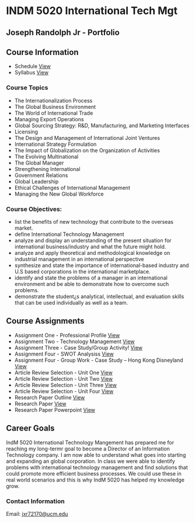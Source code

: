 # INDM 5020 International Tech Mgt

## Joseph Randolph Jr -  Portfolio

## Course Information

* Schedule [View](https://github.com/joeyrandie/IndM5020_International_Tech_Mgt/raw/master/5020c30382ScheduleSu17.pdf)
* Syllabus [View](https://github.com/joeyrandie/IndM5020_International_Tech_Mgt/raw/master/INDM5020%20SyllabusSu17.pdf)

### Course Topics

* The Internationalization Process
* The Global Business Environment
* The World of International Trade
* Managing Export Operations
* Global Sourcing Strategy: R&D, Manufacturing, and Marketing Interfaces
* Licensing
* The Design and Management of International Joint Ventures
* International Strategy Formulation
* The Impact of Globalization on the Organization of Activities
* The Evolving Multinational
* The Global Manager
* Strengthening International
* Government Relations
* Global Leadership
* Ethical Challenges of International Management
* Managing the New Global Workforce


### Course Objectives:

 * list the benefits of new technology that contribute to the overseas market.
 * define International Technology Management
 * analyze and display an understanding of the present situation for international business/industry and what the future might hold.
 * analyze and apply theoretical and methodological knowledge on industrial management in an international perspective
 * synthesize and state the importance of international-based industry and U.S based corporations in the international marketplace.
 * identify and state the problems of a manager in an international environment and be able to demonstrate how to overcome such problems.
 * demonstrate the student¿s analytical, intellectual, and evaluation skills that can be used individually as well as a team.


## Course Assignments

  - Assignment One - Professional Profile [View](https://github.com/joeyrandie/IndM5020_International_Tech_Mgt/blob/master/Joseph%20Randolph%20Jr%20-%20Professional%20Profile.docx?raw=true)
  - Assignment Two - Technology Management [View](https://github.com/joeyrandie/IndM5020_International_Tech_Mgt/blob/master/Joseph%20Randolph%20Jr%20-%20Assignment%202%20-%20Technology%20Management.docx?raw=true)
  - Assignment Three - Case Study/Group Activity! [View](https://github.com/joeyrandie/IndM5020_International_Tech_Mgt/blob/master/Joseph%20Randolph%20-%20Assignment%203.docx?raw=true)
  - Assignment Four - SWOT Analysiss [View](https://github.com/joeyrandie/IndM5020_International_Tech_Mgt/blob/master/Joseph%20Randolph%20-%20Assignment%204%20SWOT%20Analysis.docx?raw=true)
  - Assignment Four - Group Work - Case Study – Hong Kong Disneyland [View](https://github.com/joeyrandie/IndM5020_International_Tech_Mgt/blob/master/Stockholm%20Group%20Paper.docx?raw=true)
  - Article Review Selection - Unit One [View](https://github.com/joeyrandie/IndM5020_International_Tech_Mgt/blob/master/Joseph%20Randolph%20Jr%20-%20Article%20One%20Review.docx?raw=true)
  - Article Review Selection - Unit Two [View](https://github.com/joeyrandie/IndM5020_International_Tech_Mgt/blob/master/Joseph%20Randolph%20-%20Article%20Two%20Review.docx?raw=true)
  - Article Review Selection - Unit Three [View](https://github.com/joeyrandie/IndM5020_International_Tech_Mgt/blob/master/Joseph%20Randolph%20Jr%20-%20Article%203%20Review.docx?raw=true)
  - Article Review Selection - Unit Four [View](https://github.com/joeyrandie/IndM5020_International_Tech_Mgt/blob/master/Joseph%20Randolph%20Jr%20-%20Article%20Four%20Review.docx?raw=true)
  - Research Paper Outline [View](https://github.com/joeyrandie/IndM5020_International_Tech_Mgt/blob/master/Joseph%20Randolph%20Jr%20-%20Graduate%20Term%20Paper%20Outline.docx?raw=true)
  - Research Paper [View](https://github.com/joeyrandie/IndM5020_International_Tech_Mgt/blob/master/Xander%20Technology.docx?raw=true)
  - Research Paper Powerpoint [View](https://github.com/joeyrandie/IndM5020_International_Tech_Mgt/blob/master/Term%20Paper%20Presentation.pptx?raw=true)
    
## Career Goals

IndM 5020 International Technology Mangement has prepared me for reaching my long-termr goal to become a Director
of an Information Technology company. I am now able to understand what goes into starting and expanding an global corporation. In 
class we were able to identify problems with international technology management and find solutions that could promote more 
efficient business processes. We could use these in real world scenarios and this is why IndM 5020 has helped my knowledge grow. 


### Contact Information
Email: jxr72170@ucm.edu
